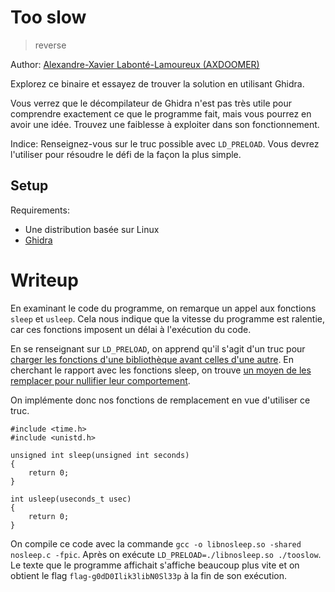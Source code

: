 # Too slow

> reverse

Author: [Alexandre-Xavier Labonté-Lamoureux (AXDOOMER)](https://github.com/axdoomer)

Explorez ce binaire et essayez de trouver la solution en utilisant Ghidra.

Vous verrez que le décompilateur de Ghidra n'est pas très utile pour comprendre exactement ce que le programme fait, mais vous pourrez en avoir une idée. Trouvez une faiblesse à exploiter dans son fonctionnement.

Indice: Renseignez-vous sur le truc possible avec `LD_PRELOAD`. Vous devrez l'utiliser pour résoudre le défi de la façon la plus simple.

## Setup

Requirements:
- Une distribution basée sur Linux
- [Ghidra](https://ghidra-sre.org/)

# Writeup

En examinant le code du programme, on remarque un appel aux fonctions `sleep` et `usleep`. Cela nous indique que la vitesse du programme est ralentie, car ces fonctions imposent un délai à l'exécution du code. 

En se renseignant sur `LD_PRELOAD`, on apprend qu'il s'agit d'un truc pour [charger les fonctions d'une bibliothèque avant celles d'une autre](https://stackoverflow.com/a/426260). En cherchant le rapport avec les fonctions sleep, on trouve [un moyen de les remplacer pour nullifier leur comportement](https://stackoverflow.com/a/9302942).

On implémente donc nos fonctions de remplacement en vue d'utiliser ce truc.

```
#include <time.h>
#include <unistd.h>

unsigned int sleep(unsigned int seconds)
{
	return 0;
}

int usleep(useconds_t usec)
{
	return 0;
}
```

On compile ce code avec la commande `gcc -o libnosleep.so -shared nosleep.c -fpic`. Après on exécute `LD_PRELOAD=./libnosleep.so ./tooslow`. Le texte que le programme affichait s'affiche beaucoup plus vite et on obtient le flag `flag-g0dD0Ilik3libN0Sl33p` à la fin de son exécution. 
